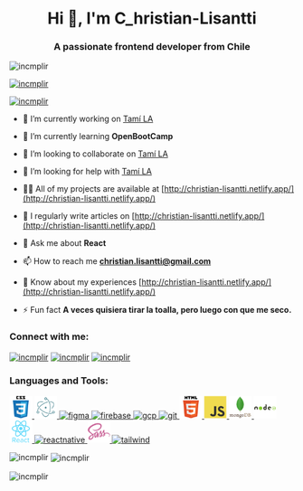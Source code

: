 <h1 align="center">Hi 👋, I'm C_hristian-Lisantti</h1>
<h3 align="center">A passionate frontend developer from Chile</h3>

<p align="left"> <img src="https://komarev.com/ghpvc/?username=incmplir&label=Profile%20views&color=0ab4d6&style=flat" alt="incmplir" /> </p>

<p align="left"> <a href="https://github.com/ryo-ma/github-profile-trophy"><img src="https://github-profile-trophy.vercel.app/?username=incmplir" alt="incmplir" /></a> </p>

<p align="left"> <a href="https://twitter.com/incmplir" target="blank"><img src="https://img.shields.io/twitter/follow/incmplir?logo=twitter&style=for-the-badge" alt="incmplir" /></a> </p>

- 🔭 I’m currently working on [Tamí LA](tamiz-la.vercel.app)

- 🌱 I’m currently learning **OpenBootCamp**

- 👯 I’m looking to collaborate on [Tamí LA](tamiz-la.vercel.app)

- 🤝 I’m looking for help with [Tamí LA](tamiz-la.vercel.app)

- 👨‍💻 All of my projects are available at [http://christian-lisantti.netlify.app/](http://christian-lisantti.netlify.app/)

- 📝 I regularly write articles on [http://christian-lisantti.netlify.app/](http://christian-lisantti.netlify.app/)

- 💬 Ask me about **React**

- 📫 How to reach me **christian.lisantti@gmail.com**

- 📄 Know about my experiences [http://christian-lisantti.netlify.app/](http://christian-lisantti.netlify.app/)

- ⚡ Fun fact **A veces quisiera tirar la toalla, pero luego con que me seco.**

<h3 align="left">Connect with me:</h3>
<p align="left">
<a href="https://twitter.com/incmplir" target="blank"><img align="center" src="https://raw.githubusercontent.com/rahuldkjain/github-profile-readme-generator/master/src/images/icons/Social/twitter.svg" alt="incmplir" height="30" width="40" /></a>
<a href="https://instagram.com/incmplir" target="blank"><img align="center" src="https://raw.githubusercontent.com/rahuldkjain/github-profile-readme-generator/master/src/images/icons/Social/instagram.svg" alt="incmplir" height="30" width="40" /></a>
<a href="https://www.youtube.com/@christian-lisantti" target="blank"><img align="center" src="https://raw.githubusercontent.com/rahuldkjain/github-profile-readme-generator/master/src/images/icons/Social/youtube.svg" alt="incmplir" height="30" width="40" /></a>
</p>

<h3 align="left">Languages and Tools:</h3>
<p align="left"> <a href="https://www.w3schools.com/css/" target="_blank" rel="noreferrer"> <img src="https://raw.githubusercontent.com/devicons/devicon/master/icons/css3/css3-original-wordmark.svg" alt="css3" width="40" height="40"/> </a> <a href="https://www.electronjs.org" target="_blank" rel="noreferrer"> <img src="https://raw.githubusercontent.com/devicons/devicon/master/icons/electron/electron-original.svg" alt="electron" width="40" height="40"/> </a> <a href="https://www.figma.com/" target="_blank" rel="noreferrer"> <img src="https://www.vectorlogo.zone/logos/figma/figma-icon.svg" alt="figma" width="40" height="40"/> </a> <a href="https://firebase.google.com/" target="_blank" rel="noreferrer"> <img src="https://www.vectorlogo.zone/logos/firebase/firebase-icon.svg" alt="firebase" width="40" height="40"/> </a> <a href="https://cloud.google.com" target="_blank" rel="noreferrer"> <img src="https://www.vectorlogo.zone/logos/google_cloud/google_cloud-icon.svg" alt="gcp" width="40" height="40"/> </a> <a href="https://git-scm.com/" target="_blank" rel="noreferrer"> <img src="https://www.vectorlogo.zone/logos/git-scm/git-scm-icon.svg" alt="git" width="40" height="40"/> </a> <a href="https://www.w3.org/html/" target="_blank" rel="noreferrer"> <img src="https://raw.githubusercontent.com/devicons/devicon/master/icons/html5/html5-original-wordmark.svg" alt="html5" width="40" height="40"/> </a> <a href="https://developer.mozilla.org/en-US/docs/Web/JavaScript" target="_blank" rel="noreferrer"> <img src="https://raw.githubusercontent.com/devicons/devicon/master/icons/javascript/javascript-original.svg" alt="javascript" width="40" height="40"/> </a> <a href="https://www.mongodb.com/" target="_blank" rel="noreferrer"> <img src="https://raw.githubusercontent.com/devicons/devicon/master/icons/mongodb/mongodb-original-wordmark.svg" alt="mongodb" width="40" height="40"/> </a> <a href="https://nodejs.org" target="_blank" rel="noreferrer"> <img src="https://raw.githubusercontent.com/devicons/devicon/master/icons/nodejs/nodejs-original-wordmark.svg" alt="nodejs" width="40" height="40"/> </a> <a href="https://reactjs.org/" target="_blank" rel="noreferrer"> <img src="https://raw.githubusercontent.com/devicons/devicon/master/icons/react/react-original-wordmark.svg" alt="react" width="40" height="40"/> </a> <a href="https://reactnative.dev/" target="_blank" rel="noreferrer"> <img src="https://reactnative.dev/img/header_logo.svg" alt="reactnative" width="40" height="40"/> </a> <a href="https://sass-lang.com" target="_blank" rel="noreferrer"> <img src="https://raw.githubusercontent.com/devicons/devicon/master/icons/sass/sass-original.svg" alt="sass" width="40" height="40"/> </a> <a href="https://tailwindcss.com/" target="_blank" rel="noreferrer"> <img src="https://www.vectorlogo.zone/logos/tailwindcss/tailwindcss-icon.svg" alt="tailwind" width="40" height="40"/> </a> </p>

<p><img align="left" src="https://github-readme-stats.vercel.app/api/top-langs?username=incmplir&show_icons=true&locale=en&layout=compact" alt="incmplir" /></p>

<p>&nbsp;<img align="center" src="https://github-readme-stats.vercel.app/api?username=incmplir&show_icons=true&locale=en" alt="incmplir" /></p>

<p><img align="center" src="https://github-readme-streak-stats.herokuapp.com/?user=incmplir&theme=default" alt="incmplir" /></p>
